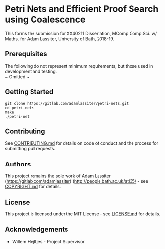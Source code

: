 # Petri Nets and Efficient Proof Search using Coalescence
This forms the submission for XX40211 Dissertation, MComp Comp.Sci. w/ Maths. for Adam Lassiter, University of Bath, 2018-19.

## Prerequisites
The following do not represent minimum requirements, but those used in development and testing.  
~ Omitted ~

## Getting Started
```
git clone https://gitlab.com/adamlassiter/petri-nets.git
cd petri-nets
make
./petri-net
```

## Contributing
See [CONTRIBUTING.md](CONTRIBUTING.md) for details on code of conduct and the process for submitting pull requests.

## Authors
This project remains the sole work of Adam Lassiter (https://gitlab.com/adamlassiter) (http://people.bath.ac.uk/atl35/ - see [COPYRIGHT.md](COPYRIGHT.md) for details.

## License
This project is licensed under the MIT License - see [LICENSE.md](LICENSE.md) for details.

## Acknowledgements
* Willem Hejltjes - Project Supervisor

